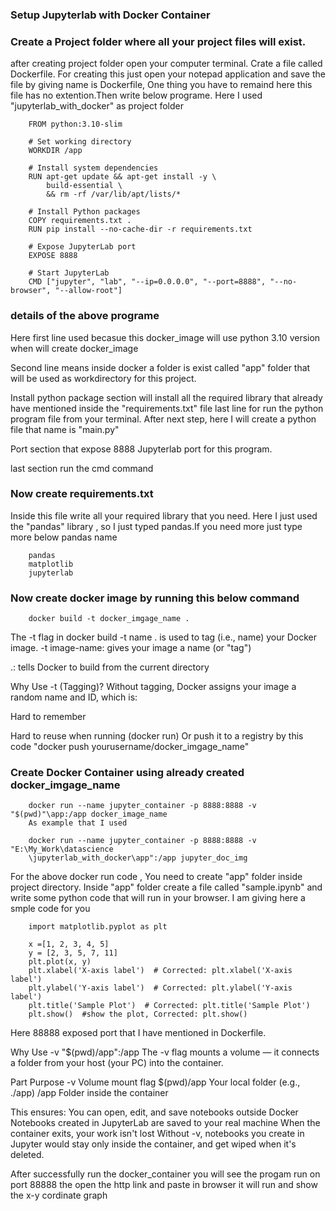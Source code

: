 ### Setup Jupyterlab with Docker Container

### Create a Project folder where all your project files will exist.
after creating project folder open your computer terminal. Crate a file called Dockerfile.
For creating this just open your notepad application and save the file by giving name 
is Dockerfile, One thing you have to remaind here this file has no extention.Then write
    below programe. Here I used "jupyterlab_with_docker" as project folder 

```
    FROM python:3.10-slim

    # Set working directory
    WORKDIR /app

    # Install system dependencies
    RUN apt-get update && apt-get install -y \
        build-essential \
        && rm -rf /var/lib/apt/lists/*

    # Install Python packages
    COPY requirements.txt .
    RUN pip install --no-cache-dir -r requirements.txt

    # Expose JupyterLab port
    EXPOSE 8888

    # Start JupyterLab
    CMD ["jupyter", "lab", "--ip=0.0.0.0", "--port=8888", "--no-browser", "--allow-root"]
```


### details of the above programe
Here first line used becasue this docker_image will use python 3.10 version when will 
create docker_image 

Second line means inside docker a folder is exist called  "app" folder that will 
be used as workdirectory for this project.

Install python package section will install all the required library that already have
mentioned inside the "requirements.txt" file last line for run the  python program
file from your terminal. After next step, here I will create a python file that name
is "main.py"

Port section that expose 8888 Jupyterlab port for this program. 

last section run the cmd command


### Now create requirements.txt 
Inside this  file write all your required library that you need. Here I just used the "pandas"
library , so I just typed pandas.If you need more just type more below pandas name


```
    pandas
    matplotlib
    jupyterlab
``` 



### Now create docker image by running this below command

```
    docker build -t docker_imgage_name .
```
    
The -t flag in docker build -t name . is used to tag (i.e., name) your Docker image.
-t image-name: gives your image a name (or "tag")

.: tells Docker to build from the current directory

Why Use -t (Tagging)?
Without tagging, Docker assigns your image a random name and ID, which is:

Hard to remember

Hard to reuse when running (docker run) Or push it to a registry by this code
"docker push yourusername/docker_imgage_name"

### Create Docker Container using already created docker_imgage_name

```
    docker run --name jupyter_container -p 8888:8888 -v "$(pwd)"\app:/app docker_image_name
    As example that I used 

    docker run --name jupyter_container -p 8888:8888 -v "E:\My_Work\datascience
    \jupyterlab_with_docker\app":/app jupyter_doc_img

```

For the above docker run code , You need to create "app" folder inside project directory.
Inside "app" folder  create a file called "sample.ipynb" and write some python code that
will run in your browser. I am giving 
here a smple code for you


```
    import matplotlib.pyplot as plt

    x =[1, 2, 3, 4, 5]
    y = [2, 3, 5, 7, 11]
    plt.plot(x, y)
    plt.xlabel('X-axis label')  # Corrected: plt.xlabel('X-axis label')
    plt.ylabel('Y-axis label')  # Corrected: plt.ylabel('Y-axis label')
    plt.title('Sample Plot')  # Corrected: plt.title('Sample Plot')
    plt.show()  #show the plot, Corrected: plt.show()
```
Here 88888 exposed port that I have mentioned in Dockerfile.

Why Use -v "$(pwd)/app":/app
The -v flag mounts a volume — it connects a folder from your host (your PC)
    into the container.

Part	Purpose
-v	Volume mount flag
$(pwd)/app	Your local folder (e.g., ./app)
/app	Folder inside the container

This ensures:
You can open, edit, and save notebooks outside Docker
Notebooks created in JupyterLab are saved to your real machine
When the container exits, your work isn't lost
Without -v, notebooks you create in Jupyter would stay only inside the container,
    and get wiped when it's deleted.

After successfully run the docker_container you will see the progam run on port 88888
the open the http link and paste in browser it will run and show the x-y cordinate graph 